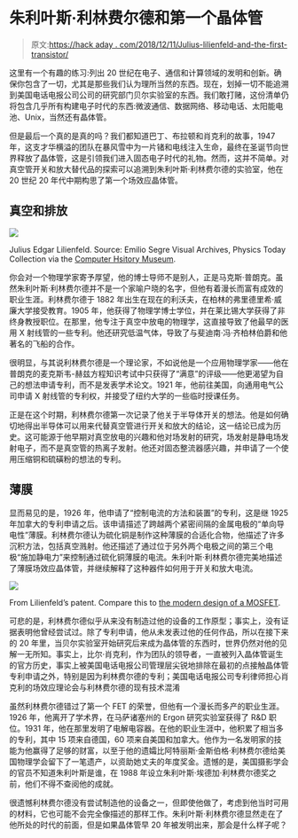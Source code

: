 # 朱利叶斯·利林费尔德和第一个晶体管

> 原文:[https://hack aday . com/2018/12/11/Julius-lilienfeld-and-the-first-transistor/](https://hackaday.com/2018/12/11/julius-lilienfeld-and-the-first-transistor/)

这里有一个有趣的练习:列出 20 世纪在电子、通信和计算领域的发明和创新。确保你包含了一切，尤其是那些我们认为理所当然的东西。现在，划掉一切不能追溯到美国电话电报公司公司的研究部门贝尔实验室的东西。我们敢打赌，这份清单仍将包含几乎所有构建电子时代的东西:微波通信、数据网络、移动电话、太阳能电池、Unix，当然还有晶体管。

但是最后一个真的是真的吗？我们都知道巴丁、布拉顿和肖克利的故事，1947 年，这支才华横溢的团队在暴风雪中为一片锗和电线注入生命，最终在圣诞节向世界释放了晶体管，这是引领我们进入固态电子时代的礼物。然而，这并不简单。对真空管开关和放大替代品的探索可以追溯到朱利叶斯·利林费尔德的实验室，他在 20 世纪 20 年代中期构思了第一个场效应晶体管。

## 真空和排放

[![](../Images/8b70e25d6b9411635d1385f53ef385d0.png)](https://hackaday.com/wp-content/uploads/2018/11/1926-1-1.jpg)

Julius Edgar Lilienfeld. Source: Emilio Segre Visual Archives, Physics Today Collection via the [Computer Hsitory Museum](http://www.computerhistory.org/siliconengine/field-effect-semiconductor-device-concepts-patented/).

你会对一个物理学家寄予厚望，他的博士导师不是别人，正是马克斯·普朗克。虽然朱利叶斯·利林费尔德并不是一个家喻户晓的名字，但他有着漫长而富有成效的职业生涯。利林费尔德于 1882 年出生在现在的利沃夫，在柏林的弗里德里希·威廉大学接受教育。1905 年，他获得了物理学博士学位，并在莱比锡大学获得了非终身教授职位。在那里，他专注于真空中放电的物理学，这直接导致了他最早的医用 X 射线管的一些专利。他还研究低温气体，导致了与斐迪南·冯·齐柏林伯爵和他著名的飞船的合作。

很明显，与其说利林费尔德是一个理论家，不如说他是一个应用物理学家——他在普朗克的麦克斯韦-赫兹方程知识考试中只获得了“满意”的评级——他更渴望为自己的想法申请专利，而不是发表学术论文。1921 年，他前往美国，向通用电气公司申请 X 射线管的专利权，并接受了纽约大学的一些临时授课任务。

正是在这个时期，利林费尔德第一次记录了他关于半导体开关的想法。他是如何确切地得出半导体可以用来代替真空管进行开关和放大的结论，这一结论已成为历史。这可能源于他早期对真空放电的兴趣和他对场发射的研究，场发射是静电场发射电子，而不是真空管的热离子发射。他还对固态整流器感兴趣，并申请了一个使用压缩铜和硫磺粉的想法的专利。

## 薄膜

显而易见的是，1926 年，他申请了“控制电流的方法和装置”的专利，这是继 1925 年加拿大的专利申请之后。该申请描述了跨越两个紧密间隔的金属电极的“单向导电性”薄膜。利林费尔德认为硫化铜是制作这种薄膜的合适化合物，他描述了许多沉积方法，包括真空溅射。他还描述了通过位于另外两个电极之间的第三个电极“施加静电力”来控制通过硫化铜薄膜的电流。朱利叶斯·利林费尔德完美地描述了薄膜场效应晶体管，并继续解释了这种器件如何用于开关和放大电流。

[![](../Images/1e8ba66390a4924cefdf8709d3622888.png)](https://hackaday.com/wp-content/uploads/2018/11/lilienfeld.png)

From Lilienfeld’s patent. Compare this to [the modern design of a MOSFET](https://en.wikipedia.org/wiki/Field-effect_transistor#/media/File:Lateral_mosfet.svg).

可悲的是，利林费尔德似乎从来没有制造过他的设备的工作原型；事实上，没有证据表明他曾经尝试过。除了专利申请，他从未发表过他的任何作品，所以在接下来的 20 年里，当贝尔实验室开始研究后来成为晶体管的东西时，世界仍然对他的见解一无所知。事实上，比尔·肖克利，作为团队的领导者，一直被列入晶体管诞生的官方历史，事实上被美国电话电报公司管理层尖锐地排除在最初的点接触晶体管专利申请之外，特别是因为利林费尔德的专利；美国电话电报公司专利律师担心肖克利的场效应理论会与利林费尔德的现有技术混淆

虽然利林费尔德错过了第一个 FET 的荣誉，但他有一个漫长而多产的职业生涯。1926 年，他离开了学术界，在马萨诸塞州的 Ergon 研究实验室获得了 R&D 职位。1931 年，他在那里发明了电解电容器。在他的职业生涯中，他积累了相当多的专利，其中 15 项来自德国，60 项来自美国和加拿大。他作为一名发明家的技能为他赢得了足够的财富，以至于他的遗孀比阿特丽斯·金斯伯格·利林费尔德给美国物理学会留下了一笔遗产，以资助她丈夫的年度奖金。遗憾的是，美国摄影学会的官员不知道朱利叶斯是谁，在 1988 年设立朱利叶斯·埃德加·利林费尔德奖之前，他们不得不查阅他的成就。

很遗憾利林费尔德没有尝试制造他的设备之一，但即使他做了，考虑到他当时可用的材料，它也可能不会完全像描述的那样工作。朱利叶斯·利林费尔德显然走在了他所处的时代的前面，但是如果晶体管早 20 年被发明出来，那会是什么样子呢？